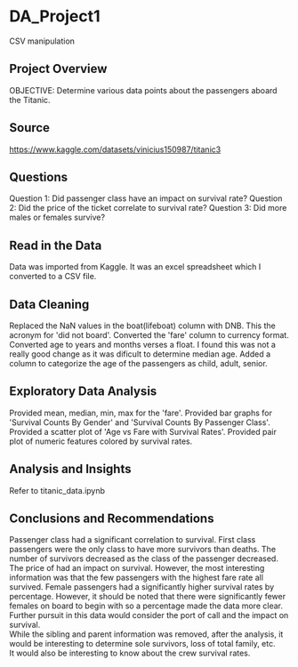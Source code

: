# DA_Project1
CSV manipulation
## Project Overview
OBJECTIVE: Determine various data points about the passengers aboard the Titanic.
## Source
https://www.kaggle.com/datasets/vinicius150987/titanic3
## Questions
Question 1: Did passenger class have an impact on survival rate?
Question 2: Did the price of the ticket correlate to survival rate?
Question 3: Did more males or females survive?
## Read in the Data
Data was imported from Kaggle.  It was an excel spreadsheet which I converted to a CSV file.
## Data Cleaning
Replaced the NaN values in the boat(lifeboat) column with DNB.  This the acronym for 'did not board'.
Converted the 'fare' column to currency format.  
Converted age to years and months verses a float.  I found this was not a really good change as it was dificult to determine median age.
Added a column to categorize the age of the passengers as child, adult, senior.
## Exploratory Data Analysis
Provided mean, median, min, max for the 'fare'.
Provided bar graphs for 'Survival Counts By Gender' and 'Survival Counts By Passenger Class'.
Provided a scatter plot of 'Age vs Fare with Survival Rates'.
Provided pair plot of numeric features colored by survival rates.
## Analysis and Insights
Refer to titanic_data.ipynb
## Conclusions and Recommendations
Passenger class had a significant correlation to survival.  First class passengers were the only class to have more survivors than deaths.  The number of survivors decreased as the class of the passenger decreased.
The price of had an impact on survival.  However, the most interesting information was that the few passengers with the highest fare rate all survived.
Female passengers had a significantly higher survival rates by percentage.  However, it should be noted that there were significantly fewer females on board to begin with so a percentage made the data more clear.
Further pursuit in this data would consider the port of call and the impact on survival.  
While the sibling and parent information was removed, after the analysis, it would be interesting to determine sole survivors, loss of total family, etc.   
It would also be interesting to know about the crew survival rates.